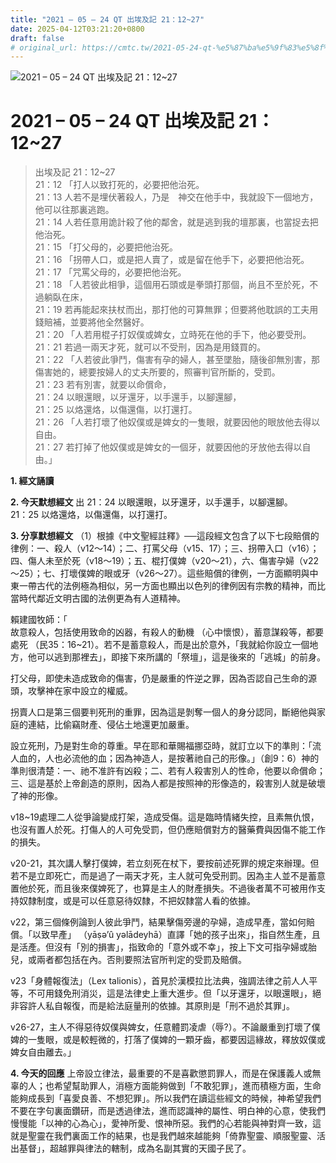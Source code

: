 ```yaml
---
title: "2021 – 05 – 24 QT 出埃及記 21：12~27"
date: 2025-04-12T03:21:20+0800
draft: false
# original_url: https://cmtc.tw/2021-05-24-qt-%e5%87%ba%e5%9f%83%e5%8f%8a%e8%a8%98-21%ef%bc%9a1227
---
```


![2021 – 05 – 24 QT 出埃及記 21：12\~27](/images/qt.jpg   "2021 – 05 – 24 QT 出埃及記 21：12\~27")

# 2021 – 05 – 24 QT 出埃及記 21：12\~27

> 出埃及記 21：12\~27  
> 21：12 「打人以致打死的，必要把他治死。  
> 21：13 人若不是埋伏著殺人，乃是　神交在他手中，我就設下一個地方，他可以往那裏逃跑。  
> 21：14 人若任意用詭計殺了他的鄰舍，就是逃到我的壇那裏，也當捉去把他治死。  
> 21：15 「打父母的，必要把他治死。  
> 21：16 「拐帶人口，或是把人賣了，或是留在他手下，必要把他治死。  
> 21：17 「咒罵父母的，必要把他治死。  
> 21：18 「人若彼此相爭，這個用石頭或是拳頭打那個，尚且不至於死，不過躺臥在床，  
> 21：19 若再能起來扶杖而出，那打他的可算無罪；但要將他耽誤的工夫用錢賠補，並要將他全然醫好。  
> 21：20 「人若用棍子打奴僕或婢女，立時死在他的手下，他必要受刑。  
> 21：21 若過一兩天才死，就可以不受刑，因為是用錢買的。  
> 21：22 「人若彼此爭鬥，傷害有孕的婦人，甚至墜胎，隨後卻無別害，那傷害她的，總要按婦人的丈夫所要的，照審判官所斷的，受罰。  
> 21：23 若有別害，就要以命償命，  
> 21：24 以眼還眼，以牙還牙，以手還手，以腳還腳，  
> 21：25 以烙還烙，以傷還傷，以打還打。  
> 21：26 「人若打壞了他奴僕或是婢女的一隻眼，就要因他的眼放他去得以自由。  
> 21：27 若打掉了他奴僕或是婢女的一個牙，就要因他的牙放他去得以自由。」

**1. 經文誦讀**

**2.  今天默想經文**
出 21：24 以眼還眼，以牙還牙，以手還手，以腳還腳。  
21：25 以烙還烙，以傷還傷，以打還打。

**3. 分享默想經文**
（1）根據《中文聖經註釋》──這段經文包含了以下七段賠償的律例：一、殺人（v12～14）；二、打罵父母（v15、17）；三、拐帶入口（v16）；四、傷人未至於死（v18～19）；五、棍打僕婢（v20～21），六、傷害孕婦（v22～25）；七、打壞僕婢的眼或牙（v26～27）。這些賠償的律例，一方面顯明與中東一帶古代的法例極為相似，另一方面也顯出以色列的律例因有宗教的精神，而比當時代鄰近文明古國的法例更為有人道精神。

賴建國牧師：「  
故意殺人，包括使用致命的凶器，有殺人的動機 （心中懷恨），蓄意謀殺等，都要處死 （民35：16\~21）。若不是蓄意殺人，而是出於意外，「我就給你設立一個地方，他可以逃到那裡去」，即接下來所講的「祭壇」，這是後來的「逃城」的前身。

打父母，即使未造成致命的傷害，仍是嚴重的忤逆之罪，因為否認自己生命的源頭，攻擊神在家中設立的權威。

拐賣人口是第三個要判死刑的重罪，因為這是剝奪一個人的身分認同，斷絕他與家庭的連結，比偷竊財產、侵佔土地還更加嚴重。

設立死刑，乃是對生命的尊重。早在耶和華賜福挪亞時，就訂立以下的準則：「流人血的，人也必流他的血；因為神造人，是按著祂自己的形像。」（創9：6）神的準則很清楚：一、祂不准許有凶殺；二、若有人殺害別人的性命，他要以命償命；三、這是基於上帝創造的原則，因為人都是按照神的形像造的，殺害別人就是破壞了神的形像。

v18\~19處理二人從爭論變成打架，造成受傷。這是臨時情緒失控，且素無仇恨，也沒有置人於死。打傷人的人可免受罰，但仍應賠償對方的醫藥費與因傷不能工作的損失。

v20-21，其次講人擊打僕婢，若立刻死在杖下，要按前述死罪的規定來辦理。但若不是立即死亡，而是過了一兩天才死，主人就可免受刑罰。因為主人並不是蓄意置他於死，而且後來僕婢死了，也算是主人的財產損失。不過後者萬不可被用作支持奴隸制度，或是可以任意惡待奴隸，不把奴隸當人看的依據。

v22，第三個條例論到人彼此爭鬥，結果擊傷旁邊的孕婦，造成早產，當如何賠償。「以致早產」 （yāṣǝ’û yəlādeyhā）直譯「她的孩子出來」，指自然生產，且是活產。但沒有「別的損害」，指致命的「意外或不幸」，按上下文可指孕婦或胎兒，或兩者都包括在內。否則要照法官所判定的受罰及賠償。

v23「身體報復法」（Lex talionis），首見於漢模拉比法典，強調法律之前人人平等，不可用錢免刑消災，這是法律史上重大進步。但「以牙還牙，以眼還眼」，絕非容許人私自報復，而是給法庭量刑的依據。其原則是「刑不過於其罪」。

v26-27，主人不得惡待奴僕與婢女，任意體罰凌虐（辱?）。不論嚴重到打壞了僕婢的一隻眼，或是較輕微的，打落了僕婢的一顆牙齒，都要因這緣故，釋放奴僕或婢女自由離去。」

**4. 今天的回應**
上帝設立律法，最重要的不是喜歡懲罰罪人，而是在保護義人或無辜的人；也希望幫助罪人，消極方面能夠做到「不敢犯罪」，進而積極方面，生命能夠成長到「喜愛良善、不想犯罪」。所以我們在讀這些經文的時候，神希望我們不要在字句裏面鑽研，而是透過律法，進而認識神的屬性、明白神的心意，使我們慢慢能「以神的心為心」，愛神所愛、恨神所惡。我們的心若能與神對齊一致，這就是聖靈在我們裏面工作的結果，也是我們越來越能夠「倚靠聖靈、順服聖靈、活出基督」，超越罪與律法的轄制，成為名副其實的天國子民了。
